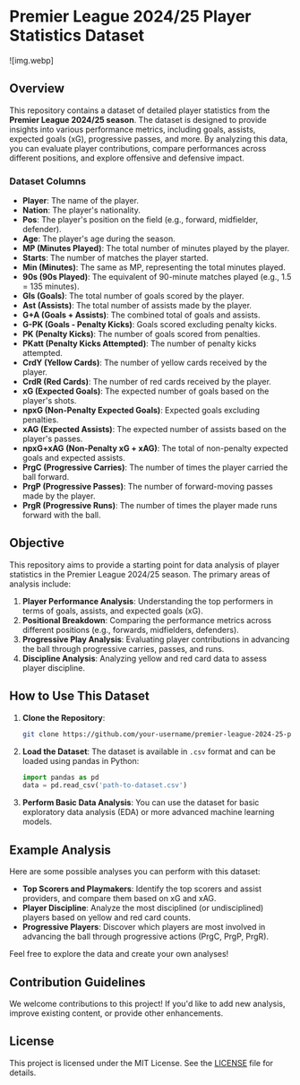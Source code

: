 # Premier League 2024/25 Player Statistics Dataset
![img.webp]
## Overview

This repository contains a dataset of detailed player statistics from the **Premier League 2024/25 season**. The dataset is designed to provide insights into various performance metrics, including goals, assists, expected goals (xG), progressive passes, and more. By analyzing this data, you can evaluate player contributions, compare performances across different positions, and explore offensive and defensive impact.

### Dataset Columns

- **Player**: The name of the player.
- **Nation**: The player's nationality.
- **Pos**: The player's position on the field (e.g., forward, midfielder, defender).
- **Age**: The player's age during the season.
- **MP (Minutes Played)**: The total number of minutes played by the player.
- **Starts**: The number of matches the player started.
- **Min (Minutes)**: The same as MP, representing the total minutes played.
- **90s (90s Played)**: The equivalent of 90-minute matches played (e.g., 1.5 = 135 minutes).
- **Gls (Goals)**: The total number of goals scored by the player.
- **Ast (Assists)**: The total number of assists made by the player.
- **G+A (Goals + Assists)**: The combined total of goals and assists.
- **G-PK (Goals - Penalty Kicks)**: Goals scored excluding penalty kicks.
- **PK (Penalty Kicks)**: The number of goals scored from penalties.
- **PKatt (Penalty Kicks Attempted)**: The number of penalty kicks attempted.
- **CrdY (Yellow Cards)**: The number of yellow cards received by the player.
- **CrdR (Red Cards)**: The number of red cards received by the player.
- **xG (Expected Goals)**: The expected number of goals based on the player's shots.
- **npxG (Non-Penalty Expected Goals)**: Expected goals excluding penalties.
- **xAG (Expected Assists)**: The expected number of assists based on the player's passes.
- **npxG+xAG (Non-Penalty xG + xAG)**: The total of non-penalty expected goals and expected assists.
- **PrgC (Progressive Carries)**: The number of times the player carried the ball forward.
- **PrgP (Progressive Passes)**: The number of forward-moving passes made by the player.
- **PrgR (Progressive Runs)**: The number of times the player made runs forward with the ball.

## Objective

This repository aims to provide a starting point for data analysis of player statistics in the Premier League 2024/25 season. The primary areas of analysis include:

1. **Player Performance Analysis**: Understanding the top performers in terms of goals, assists, and expected goals (xG).
2. **Positional Breakdown**: Comparing the performance metrics across different positions (e.g., forwards, midfielders, defenders).
3. **Progressive Play Analysis**: Evaluating player contributions in advancing the ball through progressive carries, passes, and runs.
4. **Discipline Analysis**: Analyzing yellow and red card data to assess player discipline.

## How to Use This Dataset

1. **Clone the Repository**:
    ```bash
    git clone https://github.com/your-username/premier-league-2024-25-player-stats.git
    ```

2. **Load the Dataset**:
    The dataset is available in `.csv` format and can be loaded using pandas in Python:
    ```python
    import pandas as pd
    data = pd.read_csv('path-to-dataset.csv')
    ```

3. **Perform Basic Data Analysis**:
    You can use the dataset for basic exploratory data analysis (EDA) or more advanced machine learning models.

## Example Analysis

Here are some possible analyses you can perform with this dataset:

- **Top Scorers and Playmakers**: Identify the top scorers and assist providers, and compare them based on xG and xAG.
- **Player Discipline**: Analyze the most disciplined (or undisciplined) players based on yellow and red card counts.
- **Progressive Players**: Discover which players are most involved in advancing the ball through progressive actions (PrgC, PrgP, PrgR).

Feel free to explore the data and create your own analyses!

## Contribution Guidelines

We welcome contributions to this project! If you'd like to add new analysis, improve existing content, or provide other enhancements.

## License

This project is licensed under the MIT License. See the [LICENSE](LICENSE) file for details.


